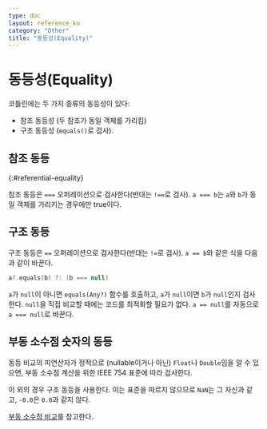 ```yaml
---
type: doc
layout: reference_ko
category: "Other"
title: "동등성(Equality)"
---
```


# 동등성(Equality)

코틀린에는 두 가지 종류의 동등성이 있다:

* 참조 동등성 (두 참조가 동일 객체를 가리킴)
* 구조 동등성 (`equals()`로 검사).

## 참조 동등
{:#referential-equality}

참조 동등은 `===` 오퍼레이션으로 검사한다(반대는 `!==`로 검사).
`a === b`는 `a`와 `b`가 동일 객체를 가리키는 경우에만 true이다.

## 구조 동등

구조 동등은 `==` 오퍼레이션으로 검사한다(반대는 `!=`로 검사).
`a == b`와 같은 식을 다음과 같이 바꾼다.

``` kotlin
a?.equals(b) ?: (b === null)
```

`a`가 `null`이 아니면 `equals(Any?)` 함수를 호출하고, `a`가 `null`이면 `b`가 `null`인지 검사한다.
`null`을 직접 비교할 때에는 코드를 최적화할 필요가 없다.
`a == null`를 자동으로 `a === null`로 바꾼다.

## 부동 소수점 숫자의 동등

동등 비교의 피연산자가 정적으로 (nullable이거나 아닌) `Float`나 `Double`임을 알 수 있으면,
부동 소수점 계산을 위한 IEEE 754 표준에 따라 검사한다.

이 외의 경우 구조 동등을 사용한다.
이는 표준을 따르지 않으므로 `NaN`는 그 자신과 같고, `-0.0`은 `0.0`과 같지 않다.

[부동 소수점 비교](basic-types.html#floating-point-numbers-comparison)를 참고한다.
